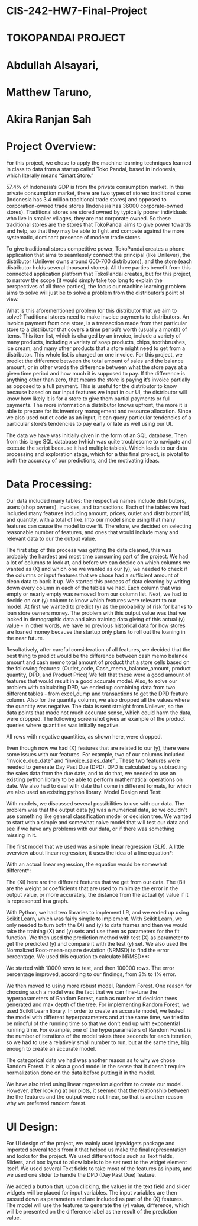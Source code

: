 # CIS-242-HW7-Final-Project

# TOKOPANDAI PROJECT

# Abdullah Alsayari,
# Matthew Taruno,
# Akira Ranjan Sah

# Project Overview:
For this project, we chose to apply the machine learning techniques learned in class to data from a startup called Toko Pandai, based in Indonesia, which literally means “Smart Store.”

57.4% of Indonesia’s GDP is from the private consumption market. In this private consumption market, there are two types of stores: traditional stores (Indonesia has 3.4 million traditional trade stores) and opposed to corporation-owned trade stores (Indonesia has 36000 corporate-owned stores). Traditional stores are stored owned by typically poorer individuals who live in smaller villages, they are not corporate owned. So these traditional stores are the stores that TokoPandai aims to give power towards and help, so that they may be able to fight and compete against the more systematic, dominant presence of modern trade stores.

To give traditional stores competitive power, TokoPandai creates a phone application that aims to seamlessly connect the principal (like Unilever), the distributor (Unilever owns around 600-700 distributors), and the store (each distributor holds several thousand stores). All three parties benefit from this connected application platform that TokoPandai creates, but for this project, to narrow the scope (it would simply take too long to explain the perspectives of all three parties), the focus our machine learning problem aims to solve will just be to solve a problem from the distributor’s point of view. 

What is this aforementioned problem for this distributor that we aim to solve? Traditional stores need to make invoice payments to distributors. An invoice payment from one store, is a transaction made from that particular store to a distributor that covers a time period’s worth (usually a month) of items. This item list, which is charged by an invoice, include a variety of many products, including a variety of soap products, chips, toothbrushes, ice cream, and many other products that a store might need to get from a distributor. This whole list is charged on one invoice. For this project, we predict the difference between the total amount of sales and the balance amount, or in other words the difference between what the store pays at a given time period and how much it is supposed to pay. If the difference is anything other than zero, that means the store is paying it’s invoice partially as opposed to a full payment. This is useful for the distributor to know because based on our input features we input in our UI, the distributor will know how likely it is for a store to give them partial payments or full payments. The more information a distributor knows upfront, the more it is able to prepare for its inventory management and resource allocation. Since we also used outlet code as an input, it can query particular tendencies of a particular store’s tendencies to pay early or late as well using our UI.

The data we have was initially given in the form of an SQL database. Then from this large SQL database (which was quite troublesome to navigate and execute the script because it had multiple tables). Which leads to our data processing and exploration stage, which for a this final project, is pivotal to both the accuracy of our predictions, and the motivating ideas.

# Data Processing:
Our data included many tables: the respective names include distributors, users (shop owners), invoices, and transactions. Each of the tables we had included many features including amount, prices, outlet and distributors’ id, and quantity, with a total of like. Into our model since using that many features can cause the model to overfit. Therefore, we decided on selecting reasonable number of features, and ones that would include many and relevant data to our the output value. 

The first step of this process was getting the data cleaned, this was probably the hardest and most time consuming part of the project. We had a lot of columns to look at, and before we can decide on which columns we wanted as (X) and which one we wanted as our (y), we needed to check if the columns or input features that we chose had a sufficient amount of clean data to back it up. We started this process of data cleaning by writing down every column in each of the tables we had. Each column that was empty or nearly empty was removed from our column list. Next, we had to decide on our (y) column to know which features were relevant to our model. At first we wanted to predict (y) as the probability of risk for banks to loan store owners money. The problem with this output value was that we lacked in demographic data and also training data giving of this actual (y) value - in other words, we have no previous historical data for how stores are loaned money because the startup only plans to roll out the loaning in the near future. 

Resultatively, after careful consideration of all features, we decided that the best thing to predict would be the difference between cash memo balance amount and cash memo total amount of product that a store cells based on the following features: (Outlet_code, Cash_memo_balance_amount, product quantity, DPD, and Product Price) We felt that these were a good amount of features that would result in a good accurate model. Also, to solve our problem with calculating DPD, we ended up combining data from two different tables - from excel_dump and transactions to get the DPD feature column. Also for the quantity column, we also dropped all the values where the quantity was negative. The data is sent straight from Unilever, so the data points that made not much accurate sense, which could harm the data, were dropped. The following screenshot gives an example of the product queries where quantities was initially negative.

 
All rows with negative quantities, as shown here, were dropped.

Even though now we had (X) features that are related to our (y), there were some issues with our features. For example, two of our columns included “Invoice_due_date” and “invoice_sales_date” . These two features were needed to generate Day Past Due (DPD). DPD is calculated by subtracting the sales data from the due date, and to do that, we needed to use an existing python library to be able to perform mathematical operations on date. We also had to deal with date that come in different formats, for which we also used an existing python library. 
Model Design and Test: 

With models, we discussed several possibilities to use with our data. The problem was that the output data (y) was a numerical data, so we couldn’t use something like general classification model or decision tree. We wanted to start with a simple and somewhat naive model that will test our data and see if we have any problems with our data, or if there was something missing in it. 

The first model that we used was a simple linear regression (SLR). A little overview about linear regression, it uses the idea of a line equation*:  

With an actual linear regression, the equation would be somewhat different*: 


The (Xi) here are the different features that we get from our data. The (Bi) are the weight or coefficients that are used to minimize the error in the output value, or more accurately, the distance from the actual (y) value if it is represented in a graph. 

With Python, we had two libraries to implement LR, and we ended up using Scikit Learn, which was fairly simple to implement. With Scikit Learn, we only needed to turn both the (X) and (y) to data frames and then we would take the training (X) and (y) sets and use them as parameters for the fit function. We then used the prediction method with test (X) as parameter to get the predicted (y) and compare it with the test (y) set. We also used the Normalized Root-mean-square deviation (NRMSD) to find the error percentage. We used this equation to calculate NRMSD**:

We started with 10000 rows to test, and then 100000 rows. The error percentage improved, according to our findings, from 3% to 1% error.

We then moved to using more robust model, Random Forest. One reason for choosing such a model was the fact that we can fine-tune the hyperparameters of Random Forest, such as number of decision trees generated and max depth of the tree. For implementing Random Forest, we used Scikit Learn library. In order to create an accurate model, we tested the model with different hyperparameters and at the same time, we tried to be mindful of the running time so that we don’t end up with exponential running time. For example, one of the hyperparameters of Random Forest is the number of iterations of the model takes three seconds for each iteration, so we had to use a relatively small number to run, but at the same time, big enough to create an accurate model. 

The categorical data we had was another reason as to why we chose Random Forest. It is also a good model in the sense that it doesn’t require normalization done on the data before putting it in the model. 

We have also tried using linear regression algorithm to create our model. However, after looking at our plots, it seemed that the relationship between the the features and the output were not linear, so that is another reason why we preferred random forest.

# UI Design: 
For UI design of the project, we mainly used ipywidgets package and imported several tools from it that helped us make the final representation and looks for the project. We used different tools such as Text fields, Sliders, and box layout to allow labels to be set next to the widget element itself. We used several Text fields to take most of the features as inputs, and we used one slider to handle the DPD (Day Past Due) feature. 

We added a button that, upon clicking, the values in the text field and slider widgets will be placed for input variables. The input variables are then passed down as parameters and are included as part of the (X) features. The model will use the features to generate the (y) value, difference, which will be presented on the difference label as the result of the prediction value.
